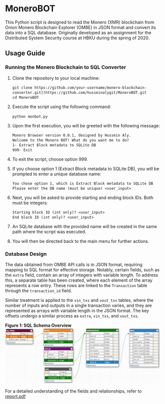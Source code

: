 # MoneroBOT
This Python script is designed to read the Monero (XMR) blockchain from Onion Monero Blockchain Explorer (OMBE) in JSON format and convert its data into a SQL database. Originally developed as an assignment for the Distributed System Security course at HBKU during the spring of 2020.

Usage Guide
-----------

### Running the Monero Blockchain to SQL Converter

1.  Clone the repository to your local machine:
        
    ```
    git clone https://github.com/your-username/monero-blockchain-converter.git](https://github.com/husseinalygit/MoneroBOT.git
    cd MoneroBOT
    ```
    
3.  Execute the script using the following command:
        
    `python monbot.py`
    
4.  Upon the first execution, you will be greeted with the following message:
        
    ```
    Monero Browser version 0.0.1, designed by Hussein Aly.
    Welcome to the Monero BOT! What do you want me to do?
    1- Extract Block metadata to SQLite DB
    999- Exit
    ```
    
5.  To exit the script, choose option 999.
    
6.  If you choose option 1 (Extract Block metadata to SQLite DB), you will be prompted to enter a unique database name:
        
    ```
    You chose option 1, which is Extract Block metadata to SQLite DB
    Please enter the DB name (must be unique) <user_input>
    ```
    
8.  Next, you will be asked to provide starting and ending block IDs. Both must be integers:
        
    ```
    Starting block ID (int only)? <user_input>
    End block ID (int only)? <user_input>
    ```
        
9.  An SQLite database with the provided name will be created in the same path where the script was executed.
    
10. You will then be directed back to the main menu for further actions.

### Database Design

The data obtained from OMBE API calls is in JSON format, requiring mapping to SQL format for effective storage. Notably, certain fields, such as the `extra` field, contain an array of integers with variable length. To address this, a separate table has been created, where each element of the array represents a row entry. These rows are linked to the `Transaction` table through the `transaction_id` field.

Similar treatment is applied to the `vin_txs` and `vout_txs` tables, where the number of inputs and outputs in a single transaction varies, and they are represented as arrays with variable length in the JSON format. The key offsets undergo a similar process as `extra`, `vin_txs`, and `vout_txs`.

**Figure 1: SQL Schema Overview**
![DB Schema](https://github.com/husseinalygit/MoneroBOT/blob/e88de897d0e81418ca5ae648bf6b9faf309aa6ed/db_schema.png)

For a detailed understanding of the fields and relationships, refer to [report.pdf](https://github.com/husseinalygit/MoneroBOT/blob/e88de897d0e81418ca5ae648bf6b9faf309aa6ed/report.pdf)

